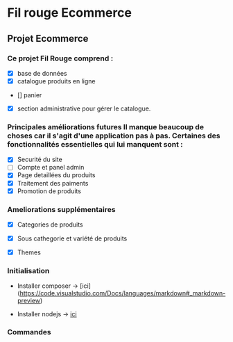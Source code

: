 # Fil rouge Ecommerce

## Projet Ecommerce 


### Ce projet Fil Rouge comprend :

- [x] base de données
- [x] catalogue produits en ligne
- [] panier
- [x] section administrative pour gérer le catalogue.

### Principales améliorations futures Il manque beaucoup de choses car il s'agit d'une application pas à pas. Certaines des fonctionnalités essentielles qui lui manquent sont :

- [x] Securité du site
- [ ] Compte et panel admin
- [x] Page detaillées du produits
- [x] Traitement des paiments
- [x] Promotion de produits

### Ameliorations supplémentaires

- [x] Categories de produits
- [x] Sous cathegorie et variété de produits
- [x] Themes


### Initialisation 

- Installer composer -> [ici] (https://code.visualstudio.com/Docs/languages/markdown#_markdown-preview)

- Installer nodejs -> [ici](https://nodejs.org/en/)

### Commandes


